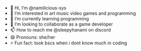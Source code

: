 - 👋 Hi, I’m @namilicious-sys
- 👀 I’m interested in art music video games and programming
- 🌱 I’m currently learning programming
- 💞️ I’m looking to collaborate as a game developer
- 📫 How to reach me @sleepyhanami on discord
- 😄 Pronouns: she/her
- ⚡ Fun fact: took bscs when i dont know much in coding

<!---
namilicious-sys/namilicious-sys is a ✨ special ✨ repository because its `README.md` (this file) appears on your GitHub profile.
You can click the Preview link to take a look at your changes.
--->
